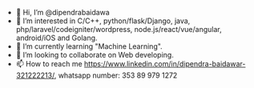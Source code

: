 - 👋 Hi, I’m @dipendrabaidawa
- 👀 I’m interested in C/C++, python/flask/Django, java, php/laravel/codeigniter/wordpress, node.js/react/vue/angular, android/iOS and Golang.
- 🌱 I’m currently learning "Machine Learning".
- 💞️ I’m looking to collaborate on Web developing.
- 📫 How to reach me https://www.linkedin.com/in/dipendra-baidawar-321222213/, whatsapp number: 353 89 979 1272

<!---
dipendrabaidawa/dipendrabaidawa is a ✨ special ✨ repository because its `README.md` (this file) appears on your GitHub profile.
You can click the Preview link to take a look at your changes.
--->
